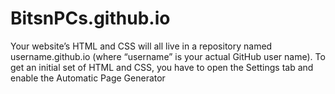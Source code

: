 # BitsnPCs.github.io
Your website’s HTML and CSS will all live in a repository named username.github.io (where “username” is your actual GitHub user name). To get an initial set of HTML and CSS, you have to open the Settings tab and enable the Automatic Page Generator
